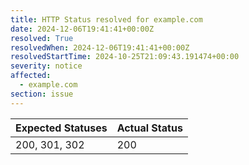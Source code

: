 ```yaml
---
title: HTTP Status resolved for example.com
date: 2024-12-06T19:41:41+00:00Z
resolved: True
resolvedWhen: 2024-12-06T19:41:41+00:00Z
resolvedStartTime: 2024-10-25T21:09:43.191474+00:00
severity: notice
affected:
  - example.com
section: issue
---
```


| Expected Statuses | Actual Status  |
|-------------------|----------------|
| 200, 301, 302 | 200 |
